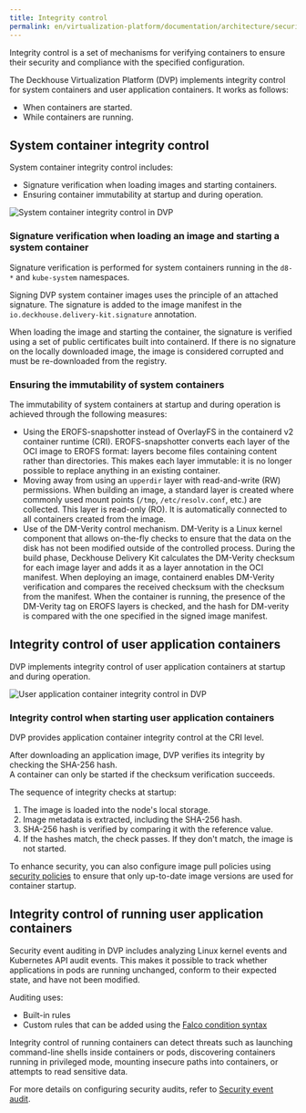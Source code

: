 ```yaml
---
title: Integrity control
permalink: en/virtualization-platform/documentation/architecture/security/integrity-control.html
---
```


Integrity control is a set of mechanisms for verifying containers to ensure their security
and compliance with the specified configuration.

The Deckhouse Virtualization Platform (DVP) implements integrity control for system containers and user application containers. It works as follows:

- When containers are started.
- While containers are running.

## System container integrity control

System container integrity control includes:

- Signature verification when loading images and starting containers.
- Ensuring container immutability at startup and during operation.

![System container integrity control in DVP](/images/architecture/security/integrity-control-system-applications-en.png)

### Signature verification when loading an image and starting a system container

Signature verification is performed for system containers running in the `d8-*` and `kube-system` namespaces.

Signing DVP system container images uses the principle of an attached signature. The signature is added to the image manifest in the `io.deckhouse.delivery-kit.signature` annotation.

When loading the image and starting the container, the signature is verified using a set of public certificates built into containerd. If there is no signature on the locally downloaded image, the image is considered corrupted and must be re-downloaded from the registry.

### Ensuring the immutability of system containers

The immutability of system containers at startup and during operation is achieved through the following measures:

- Using the EROFS-snapshotter instead of OverlayFS in the containerd v2 container runtime (CRI). EROFS-snapshotter converts each layer of the OCI image to EROFS format: layers become files containing content rather than directories. This makes each layer immutable: it is no longer possible to replace anything in an existing container.
- Moving away from using an `upperdir` layer with read-and-write (RW) permissions. When building an image, a standard layer is created where commonly used mount points (`/tmp`, `/etc/resolv.conf`, etc.) are collected. This layer is read-only (RO). It is automatically connected to all containers created from the image.
- Use of the DM-Verity control mechanism. DM-Verity is a Linux kernel component that allows on-the-fly checks to ensure that the data on the disk has not been modified outside of the controlled process. During the build phase, Deckhouse Delivery Kit calculates the DM-Verity checksum for each image layer and adds it as a layer annotation in the OCI manifest.
When deploying an image, containerd enables DM-Verity verification and compares the received checksum with the checksum from the manifest. When the container is running, the presence of the DM-Verity tag on EROFS layers is checked, and the hash for DM-verity is compared with the one specified in the signed image manifest.

## Integrity control of user application containers

DVP implements integrity control of user application containers at startup and during operation.

![User application container integrity control in DVP](/images/architecture/security/integrity-control-user-applications-en.png)

### Integrity control when starting user application containers

DVP provides application container integrity control at the CRI level.

After downloading an application image, DVP verifies its integrity by checking the SHA-256 hash.  
A container can only be started if the checksum verification succeeds.

The sequence of integrity checks at startup:

1. The image is loaded into the node's local storage.
1. Image metadata is extracted, including the SHA-256 hash.
1. SHA-256 hash is verified by comparing it with the reference value.
1. If the hashes match, the check passes. If they don't match, the image is not started.

To enhance security, you can also configure image pull policies
using [security policies](/products/virtualization-platform/documentation/admin/platform-management/security/policies.html) to ensure
that only up-to-date image versions are used for container startup.

## Integrity control of running user application containers

Security event auditing in DVP includes analyzing Linux kernel events and Kubernetes API audit events.
This makes it possible to track whether applications in pods are running unchanged, conform to their expected state,
and have not been modified.

Auditing uses:

- Built-in rules
- Custom rules that can be added using the [Falco condition syntax](https://falco.org/docs/concepts/rules/conditions/)

Integrity control of running containers can detect threats such as launching command-line shells inside containers or pods,
discovering containers running in privileged mode, mounting insecure paths into containers, or attempts to read sensitive data.

For more details on configuring security audits, refer to [Security event audit](/products/virtualization-platform/documentation/admin/platform-management/security/events/runtime-audit.html).
